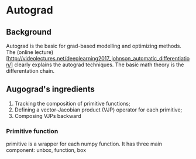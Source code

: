 # Autograd

## Background
Autograd is the basic for grad-based modelling and optimizing methods. The (online lecture)[http://videolectures.net/deeplearning2017_johnson_automatic_differentiation/] clearly explains the autograd techniques. The basic math theory is the differentation chain.



## Augograd's ingredients
1. Tracking the composition of primitive functions;
2. Defining a vector-Jacobian product (VJP) operator for each primitive;
3. Composing VJPs backward

### Primitive function
primitive is a wrapper for each numpy function. It has three main component: unbox, function, box

